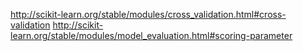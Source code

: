 http://scikit-learn.org/stable/modules/cross_validation.html#cross-validation
http://scikit-learn.org/stable/modules/model_evaluation.html#scoring-parameter
